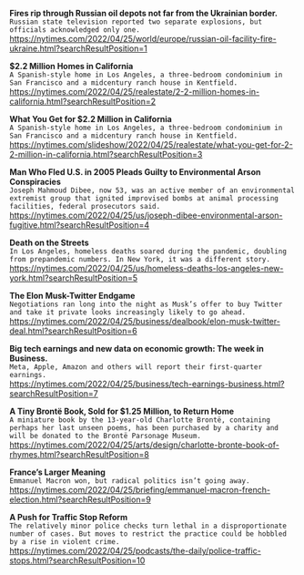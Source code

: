 **Fires rip through Russian oil depots not far from the Ukrainian border.**\
`Russian state television reported two separate explosions, but officials acknowledged only one.`\
https://nytimes.com/2022/04/25/world/europe/russian-oil-facility-fire-ukraine.html?searchResultPosition=1

**$2.2 Million Homes in California**\
`A Spanish-style home in Los Angeles, a three-bedroom condominium in San Francisco and a midcentury ranch house in Kentfield.`\
https://nytimes.com/2022/04/25/realestate/2-2-million-homes-in-california.html?searchResultPosition=2

**What You Get for $2.2 Million in California**\
`A Spanish-style home in Los Angeles, a three-bedroom condominium in San Francisco and a midcentury ranch house in Kentfield.`\
https://nytimes.com/slideshow/2022/04/25/realestate/what-you-get-for-2-2-million-in-california.html?searchResultPosition=3

**Man Who Fled U.S. in 2005 Pleads Guilty to Environmental Arson Conspiracies**\
`Joseph Mahmoud Dibee, now 53, was an active member of an environmental extremist group that ignited improvised bombs at animal processing facilities, federal prosecutors said.`\
https://nytimes.com/2022/04/25/us/joseph-dibee-environmental-arson-fugitive.html?searchResultPosition=4

**Death on the Streets**\
`In Los Angeles, homeless deaths soared during the pandemic, doubling from prepandemic numbers. In New York, it was a different story.`\
https://nytimes.com/2022/04/25/us/homeless-deaths-los-angeles-new-york.html?searchResultPosition=5

**The Elon Musk-Twitter Endgame**\
`Negotiations ran long into the night as Musk’s offer to buy Twitter and take it private looks increasingly likely to go ahead.`\
https://nytimes.com/2022/04/25/business/dealbook/elon-musk-twitter-deal.html?searchResultPosition=6

**Big tech earnings and new data on economic growth: The week in Business.**\
`Meta, Apple, Amazon and others will report their first-quarter earnings.`\
https://nytimes.com/2022/04/25/business/tech-earnings-business.html?searchResultPosition=7

**A Tiny Brontë Book, Sold for $1.25 Million, to Return Home**\
`A miniature book by the 13-year-old Charlotte Brontë, containing perhaps her last unseen poems, has been purchased by a charity and will be donated to the Brontë Parsonage Museum.`\
https://nytimes.com/2022/04/25/arts/design/charlotte-bronte-book-of-rhymes.html?searchResultPosition=8

**France’s Larger Meaning**\
`Emmanuel Macron won, but radical politics isn’t going away.`\
https://nytimes.com/2022/04/25/briefing/emmanuel-macron-french-election.html?searchResultPosition=9

**A Push for Traffic Stop Reform**\
`The relatively minor police checks turn lethal in a disproportionate number of cases. But moves to restrict the practice could be hobbled by a rise in violent crime.`\
https://nytimes.com/2022/04/25/podcasts/the-daily/police-traffic-stops.html?searchResultPosition=10

